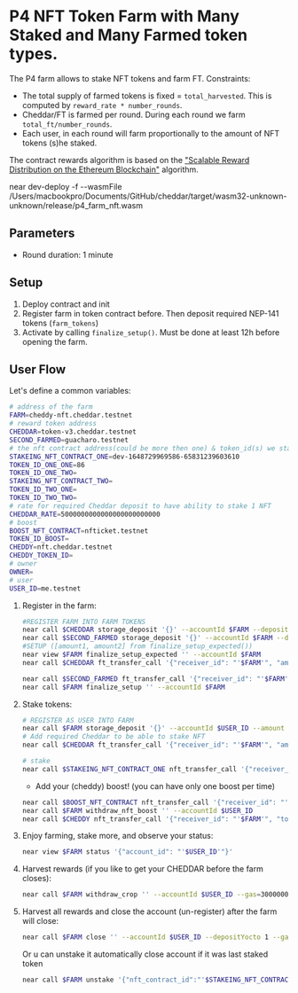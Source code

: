 # P4 NFT Token Farm with Many Staked and Many Farmed token types.

The P4 farm allows to stake NFT tokens and farm FT. Constraints:

- The total supply of farmed tokens is fixed = `total_harvested`. This is computed by `reward_rate * number_rounds`.
- Cheddar/FT is farmed per round. During each round we farm `total_ft/number_rounds`.
- Each user, in each round will farm proportionally to the amount of NFT tokens (s)he staked.

The contract rewards algorithm is based on the ["Scalable Reward Distribution on the Ethereum
Blockchain"](https://uploads-ssl.webflow.com/5ad71ffeb79acc67c8bcdaba/5ad8d1193a40977462982470_scalable-reward-distribution-paper.pdf) algorithm.


near dev-deploy -f --wasmFile /Users/macbookpro/Documents/GitHub/cheddar/target/wasm32-unknown-unknown/release/p4_farm_nft.wasm

## Parameters

- Round duration: 1 minute

## Setup

1. Deploy contract and init
2. Register farm in token contract before. Then deposit required NEP-141 tokens (`farm_tokens`)
3. Activate by calling `finalize_setup()`. Must be done at least 12h before opening the farm.

## User Flow

Let's define a common variables:

```sh
# address of the farm
FARM=cheddy-nft.cheddar.testnet
# reward token address
CHEDDAR=token-v3.cheddar.testnet
SECOND_FARMED=guacharo.testnet
# the nft contract address(could be more then one) & token_id(s) we stake
STAKEING_NFT_CONTRACT_ONE=dev-1648729969586-65831239603610
TOKEN_ID_ONE_ONE=86
TOKEN_ID_ONE_TWO=
STAKEING_NFT_CONTRACT_TWO=
TOKEN_ID_TWO_ONE=
TOKEN_ID_TWO_TWO=
# rate for required Cheddar deposit to have ability to stake 1 NFT
CHEDDAR_RATE=5000000000000000000000000
# boost
BOOST_NFT_CONTRACT=nfticket.testnet
TOKEN_ID_BOOST=
CHEDDY=nft.cheddar.testnet
CHEDDY_TOKEN_ID=
# owner
OWNER=
# user
USER_ID=me.testnet
```

1. Register in the farm:

   ```bash
   #REGISTER FARM INTO FARM TOKENS
   near call $CHEDDAR storage_deposit '{}' --accountId $FARM --deposit 0.00125 
   near call $SECOND_FARMED storage_deposit '{}' --accountId $FARM --deposit 0.00125
   #SETUP ([amount1, amount2] from finalize_setup_expected())
   near view $FARM finalize_setup_expected '' --accountId $FARM
   near call $CHEDDAR ft_transfer_call '{"receiver_id": "'$FARM'", "amount":"amount1", "msg": "setup reward deposit"}' --accountId $USER_ID --depositYocto 1 --gas=200000000000000

   near call $SECOND_FARMED ft_transfer_call '{"receiver_id": "'$FARM'", "amount":"amount2", "msg": "setup reward deposit"}' --accountId $USER_ID --depositYocto 1 --gas=200000000000000
   near call $FARM finalize_setup '' --accountId $FARM
   ```

2. Stake tokens:

   ```bash
   # REGISTER AS USER INTO FARM
   near call $FARM storage_deposit '{}' --accountId $USER_ID --amount 0.06
   # Add required Cheddar to be able to stake NFT
   near call $CHEDDAR ft_transfer_call '{"receiver_id": "'$FARM'", "amount":"'$CHEDDAR_RATE'", "msg": "cheddar stake"}' --accountId $USER_ID --depositYocto 1 --gas=200000000000000

   # stake
   near call $STAKEING_NFT_CONTRACT_ONE nft_transfer_call '{"receiver_id": "'$FARM'", "token_id":"'$TOKEN_ID_ONE_ONE'", "msg": "to farm"}' --accountId $USER_ID --depositYocto 1 --gas=200000000000000
   ```
   - Add your (cheddy) boost! (you can have only one boost per time)
   ```bash
   near call $BOOST_NFT_CONTRACT nft_transfer_call '{"receiver_id": "'$FARM'", "token_id":"'$TOKEN_ID_BOOST'", "msg": "to boost"}' --accountId $USER_ID --depositYocto 1 --gas=200000000000000
   near call $FARM withdraw_nft_boost '' --accountId $USER_ID
   near call $CHEDDY nft_transfer_call '{"receiver_id": "'$FARM'", "token_id":"'$CHEDDY_TOKEN_ID'", "msg": "to boost"}' --accountId $USER_ID --depositYocto 1 --gas=200000000000000
   ```

3. Enjoy farming, stake more, and observe your status:

   ```bash
   near view $FARM status '{"account_id": "'$USER_ID'"}'
   ```

4. Harvest rewards (if you like to get your CHEDDAR before the farm closes):

   ```bash
   near call $FARM withdraw_crop '' --accountId $USER_ID --gas=300000000000000
   ```

5. Harvest all rewards and close the account (un-register) after the farm will close:
   ```bash
   near call $FARM close '' --accountId $USER_ID --depositYocto 1 --gas=300000000000000
   ```
   Or u can unstake it automatically close account if it was last staked token
   ```bash
   near call $FARM unstake '{"nft_contract_id":"'$STAKEING_NFT_CONTRACT_ONE'", "token_id":"'$TOKEN_ID_ONE_ONE'"}' --accountId $USER_ID --depositYocto 1 --gas=300000000000000
   ```
```sh

```